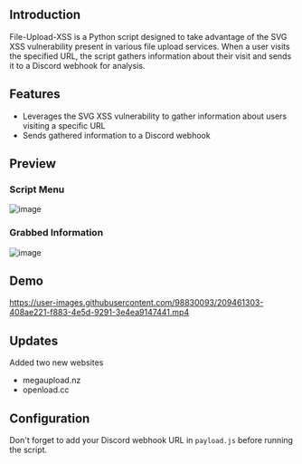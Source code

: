 ## Introduction

File-Upload-XSS is a Python script designed to take advantage of the SVG XSS vulnerability present in various file upload services. When a user visits the specified URL, the script gathers information about their visit and sends it to a Discord webhook for analysis.

## Features

- Leverages the SVG XSS vulnerability to gather information about users visiting a specific URL
- Sends gathered information to a Discord webhook

## Preview

### Script Menu

![image](https://user-images.githubusercontent.com/98830093/209460560-aa833599-06de-49d4-a465-de2716c0e276.png)

### Grabbed Information

![image](https://user-images.githubusercontent.com/98830093/209460842-3a7ba63c-df54-4262-9370-b28b324e20d1.png)

## Demo


https://user-images.githubusercontent.com/98830093/209461303-408ae221-f883-4e5d-9291-3e4ea9147441.mp4

## Updates
Added two new websites
- megaupload.nz
- openload.cc
## Configuration

Don't forget to add your Discord webhook URL in `payload.js` before running the script.

